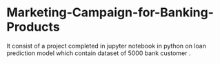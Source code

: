 # Marketing-Campaign-for-Banking-Products
It consist of a project completed in jupyter notebook in python on loan prediction model which contain dataset of 5000 bank customer . 
